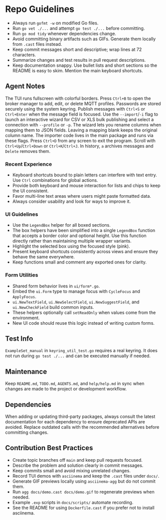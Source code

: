 # Repo Guidelines

- Always run `gofmt -w` on modified Go files.
- Run `go vet ./...` and attempt `go test ./...` before committing.
- Run `go mod tidy` whenever dependencies change.
- Avoid committing binary artifacts such as GIFs. Generate them locally from `.cast` files instead.
- Keep commit messages short and descriptive; wrap lines at 72 characters.
- Summarize changes and test results in pull request descriptions.
- Keep documentation snappy. Use bullet lists and short sections so the README
  is easy to skim. Mention the main keyboard shortcuts.

## Agent Notes
The TUI runs fullscreen with colorful borders. Press `Ctrl+B` to open the broker manager to add, edit, or delete MQTT profiles. Passwords are stored securely using the system keyring. Publish messages with `Ctrl+S` or `Ctrl+Enter` when the message field is focused. Use the `--import`/`-i` flag to launch an interactive wizard for CSV or XLS bulk publishing and select a connection with `--profile` or `-p`. The wizard lets you rename columns when mapping them to JSON fields. Leaving a mapping blank keeps the original column name. The importer code lives in the main package and runs via these flags.
Press `Ctrl+D` from any screen to exit the program.
Scroll with `Ctrl+Up`/`Ctrl+Down` or `Ctrl+K`/`Ctrl+J`. In history,
`a` archives messages and `Delete` removes them.

### Recent Experience
- Keyboard shortcuts bound to plain letters can interfere with text entry. Use `Ctrl` combinations for global actions.
- Provide both keyboard and mouse interaction for lists and chips to keep the UI consistent.
- Favor multi-line text areas where users might paste formatted data.
- Always consider usability and look for ways to improve it.

### UI Guidelines
- Use the `LegendBox` helper for all boxed sections.
- The box helpers have been simplified into a single `LegendBox` function that
  accepts a border color and optional height. Use this function directly rather
  than maintaining multiple wrapper variants.
- Highlight the selected box using the focused style (pink).
- Present keyboard shortcuts consistently across views and ensure they behave the same everywhere.
- Keep functions small and comment any exported ones for clarity.

### Form Utilities
- Shared form behavior lives in `ui/form*.go`.
- Embed the `ui.Form` type to manage focus with `CycleFocus` and `ApplyFocus`.
- `ui.NewTextField`, `ui.NewSelectField`, `ui.NewSuggestField`, and `ui.NewCheckField`
  build common inputs.
- These helpers optionally call `setReadOnly` when values come from the
  environment.
- New UI code should reuse this logic instead of writing custom forms.

## Test Info
`ExampleSet_manual` in `keyring_util_test.go` requires a real keyring. It does not run during `go test ./...` and can be executed manually if needed.

## Maintenance
Keep `README.md`, `TODO.md`, `AGENTS.md`, and `help/help.md` in sync when changes are made to the project or development workflow.

## Dependencies
When adding or updating third-party packages, always consult the latest
documentation for each dependency to ensure deprecated APIs are avoided.
Replace outdated calls with the recommended alternatives before committing
changes.

## Contribution Best Practices
- Create topic branches off `main` and keep pull requests focused.
- Describe the problem and solution clearly in commit messages.
- Keep commits small and avoid mixing unrelated changes.
- Record TUI demos with `asciinema` and keep the `.cast` files under `docs/`.
- Generate GIF previews locally using `asciinema-agg` but do not commit them.
- Run `agg docs/demo.cast docs/demo.gif` to regenerate previews when needed.
- Example `.exp` scripts in `docs/scripts/` automate recording.
- See the README for using `Dockerfile.cast` if you prefer not to install asciinema.
